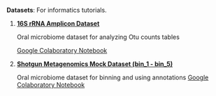**Datasets**: 
For informatics tutorials. 

1. [**16S rRNA Amplicon Dataset**](https://github.com/jolespin/supragingival_plaque_microbiome/tree/master/16S_amplicons/Data) 

    Oral microbiome dataset for analyzing Otu counts tables
    
    [Google Colaboratory Notebook](https://colab.research.google.com/drive/120VsbrCf1vUl4WJfGpyXKjDOLW5t9H7t)

2. [**Shotgun Metagenomics Mock Dataset (bin_1 - bin_5)**](https://github.com/jolespin/informatics_tutorials/tree/master/Datasets/caries_metagenomics)

    Oral microbiome dataset for binning and using annotations
    [Google Colaboratory Notebook](https://colab.research.google.com/drive/1sKi1m6zCqrhP22WzfbymrKsgVNoNQO-C)
